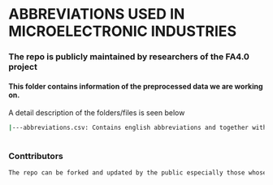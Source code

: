 # ABBREVIATIONS USED IN MICROELECTRONIC INDUSTRIES

### The repo is publicly maintained by researchers of the FA4.0 project
#### This folder contains information of the preprocessed data we are working on. 
A detail description of the folders/files is seen below

```bash
|---abbreviations.csv: Contains english abbreviations and together with those used in the microelectronic industries.
	
```

### Conttributors
```bash
The repo can be forked and updated by the public especially those whose domain jargon is correlated with the microelectronic industries.
	
```